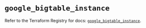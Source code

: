 # `google_bigtable_instance`

Refer to the Terraform Registry for docs: [`google_bigtable_instance`](https://registry.terraform.io/providers/hashicorp/google/6.16.0/docs/resources/bigtable_instance).

